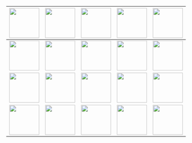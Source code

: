 

| <a href="https://vite.dev/"><img src="https://vite.dev/logo.svg" width="80"></a>   | <a href="https://prettier.io"><img src="https://prettier.io/icon.png" width="80"></a>  | <a><img src="https://eslint.org/icon-512.png" width="80"></a>   | <a><img src="https://babeljs.io/img/babel.svg" width="80"></a>  | <a><img src="https://vuejs.org/images/logo.png" width="80"></a> |
| --- | --- | ---  | --- | --- |
|  <a><img src="https://docs.npmjs.com/icons/icon-144x144.png" width="80"></a>  | <a><img src="https://pnpm.io/img/pnpm-no-name-with-frame.svg" width="80"></a> | <a><img src="https://www.typescriptlang.org/icons/icon-144x144.png" width="80"></a> | <a><img src="https://www.nodejs.com.cn/assets/images/logo.svg" width="80"></a> | <a><img src="https://yarnpkg.com/img/yarn-favicon.svg" width="80"></a> |
|  <a><img src="https://axios-http.com/assets/logo.svg" width="80"></a>  | <a><img src="https://editorconfig.org/logo.png" width="80"></a> | <a><img src="https://git-scm.com/images/logo@2x.png" width="80"></a> | <a><img src="https://code.visualstudio.com/assets/apple-touch-icon.png" width="80"></a> | <a><img src="https://rollupjs.org/rollup-logo.svg" width="80"></a> |
|  <a><img src="https://webpack.js.org/icon_192x192.png" width="80"></a>  | <a><img src="https://vitest.dev/logo.svg" width="80"></a> | <a><img src="https://playwright.dev/img/playwright-logo.svg" width="80"></a> | <a><img src="https://tailwindcss.com/favicons/apple-touch-icon.png" width="80"></a> | <a><img src="https://mintcdn.com/cursor/E7JVsKUF5L-IiJRB/images/logo/app-logo.svg?fit=max&auto=format&n=E7JVsKUF5L-IiJRB&q=85&s=dc18831b757d2de129d2e5de23467c21" width="80"></a> |

